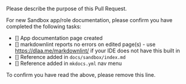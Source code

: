 Please describe the purpose of this Pull Request.

For new Sandbox app/role documentation, please confirm you have completed the following tasks:

- [] App documentation page created
- [] markdownlint reports no errors on edited page(s) - use <https://dlaa.me/markdownlint/> if your IDE does not have this built in
- [] Reference added in `docs/sandbox/index.md`
- [] Reference added in `mkdocs.yml` nav menu

To confirm you have read the above, please remove this line.
